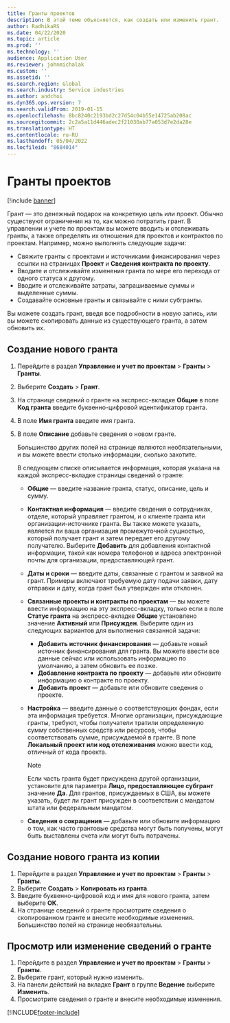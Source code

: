 ```yaml
---
title: Гранты проектов
description: В этой теме объясняется, как создать или изменить грант.
author: RadhikaRS
ms.date: 04/22/2020
ms.topic: article
ms.prod: ''
ms.technology: ''
audience: Application User
ms.reviewer: johnmichalak
ms.custom: ''
ms.assetid: ''
ms.search.region: Global
ms.search.industry: Service industries
ms.author: andchoi
ms.dyn365.ops.version: 7
ms.search.validFrom: 2019-01-15
ms.openlocfilehash: 8bc8240c2193bd2c27d54c04b55e14725ab208ac
ms.sourcegitcommit: 2c2a5a11d446adec2f21030ab77a053d7e2da28e
ms.translationtype: HT
ms.contentlocale: ru-RU
ms.lasthandoff: 05/04/2022
ms.locfileid: "8684014"
---
```

# <a name="project-grants"></a>Гранты проектов

[!include [banner](../includes/banner.md)]

Грант — это денежный подарок на конкретную цель или проект. Обычно существуют ограничения на то, как можно потратить грант. В управлении и учете по проектам вы можете вводить и отслеживать гранты, а также определять их отношения для проектов и контрактов по проектам. Например, можно выполнять следующие задачи:

- Свяжите гранты с проектами и источниками финансирования через ссылки на страницах **Проект** и **Сведения контракта по проекту**.
- Вводите и отслеживайте изменения гранта по мере его перехода от одного статуса к другому.
- Вводите и отслеживайте затраты, запрашиваемые суммы и выделенные суммы.
- Создавайте основные гранты и связывайте с ними субгранты.

Вы можете создать грант, введя все подробности в новую запись, или вы можете скопировать данные из существующего гранта, а затем обновить их.

## <a name="create-a-new-grant"></a>Создание нового гранта

1. Перейдите в раздел **Управление и учет по проектам** \> **Гранты** \> **Гранты**.
2. Выберите **Создать** \> **Грант**.
3. На странице сведений о гранте на экспресс-вкладке **Общие** в поле **Код гранта** введите буквенно-цифровой идентификатор гранта.
4. В поле **Имя гранта** введите имя гранта.
5. В поле **Описание** добавьте сведения о новом гранте.

    Большинство других полей на странице являются необязательными, и вы можете ввести столько информации, сколько захотите.

    В следующем списке описывается информация, которая указана на каждой экспресс-вкладке страницы сведений о гранте:

    - **Общие** — введите название гранта, статус, описание, цель и сумму.
    - **Контактная информация** — введите сведения о сотрудниках, отделе, который управляет грантом, и о клиенте гранта или организации-источнике гранта. Вы также можете указать, является ли ваша организация промежуточной сущностью, который получает грант и затем передает его другому получателю. Выберите **Добавить** для добавления контактной информации, такой как номера телефонов и адреса электронной почты для организации, предоставляющей грант.
    - **Даты и сроки** — введите даты, связанные с грантом и заявкой на грант. Примеры включают требуемую дату подачи заявки, дату отправки и дату, когда грант был утвержден или отклонен.
    - **Связанные проекты и контракты по проектам** — вы можете ввести информацию на эту экспресс-вкладку, только если в поле **Статус гранта** на экспресс-вкладке **Общие** установлено значение **Активный** или **Присужден**. Выберите один из следующих вариантов для выполнения связанной задачи:

        - **Добавить источник финансирования** — добавьте новый источник финансирования для гранта. Вы можете ввести все данные сейчас или использовать информацию по умолчанию, а затем обновить ее позже.
        - **Добавление контракта по проекту** — добавьте или обновите информацию о контракте по проекту.
        - **Добавить проект** — добавьте или обновите сведения о проекте.

    - **Настройка** — введите данные о соответствующих фондах, если эта информация требуется. Многие организации, присуждающие гранты, требуют, чтобы получатели тратили определенную сумму собственных средств или ресурсов, чтобы соответствовать сумме, присуждаемой в гранте. В поле **Локальный проект или код отслеживания** можно ввести код, отличный от кода проекта.

        > [!NOTE]
        > Если часть гранта будет присуждена другой организации, установите для параметра **Лицо, предоставляющее субгрант** значение **Да**. Для грантов, присуждаемых в США, вы можете указать, будет ли грант присужден в соответствии с мандатом штата или федеральным мандатом.

    - **Сведения о сокращения** — добавьте или обновите информацию о том, как часто грантовые средства могут быть получены, могут быть выставлены счета или могут быть потрачены.

## <a name="create-a-new-grant-from-a-copy"></a>Создание нового гранта из копии

1. Перейдите в раздел **Управление и учет по проектам** \> **Гранты** \> **Гранты**.
2. Выберите **Создать** \> **Копировать из гранта**.
3. Введите буквенно-цифровой код и имя для нового гранта, затем выберите **ОК**.
4. На странице сведений о гранте просмотрите сведения о скопированном гранте и внесите необходимые изменения. Большинство полей на странице необязательны.

## <a name="view-or-modify-grant-details"></a>Просмотр или изменение сведений о гранте

1. Перейдите в раздел **Управление и учет по проектам** \> **Гранты** \> **Гранты**.
2. Выберите грант, который нужно изменить.
3. На панели действий на вкладке **Грант** в группе **Ведение** выберите **Изменить**.
4. Просмотрите сведения о гранте и внесите необходимые изменения.


[!INCLUDE[footer-include](../includes/footer-banner.md)]